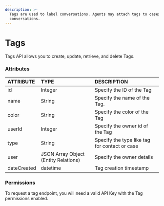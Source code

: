 ```yaml
---
description: >-
  Tags are used to label conversations. Agents may attach tags to cases and/or
  conversations.
---
```


# Tags

Tags API allows you to create, update, retrieve, and delete Tags.

### Attributes 

| ATTRIBUTE | TYPE | DESCRIPTION |
| :--- | :--- | :--- |
| id | Integer | Specify the ID of the Tag |
| name | String | Specify the name of the Tag. |
| color | String | Specify the color of the Tag |
| userId | Integer | Specify the owner id of the Tag |
| type | String | Specify the type like tag for contact or case |
| user | JSON Array Object \(Entity Relations\) | Specify the owner details |
| dateCreated | datetime | Tag creation timestamp |

### Permissions

To request a tag endpoint, you will need a valid API Key with the Tag permissions enabled.

